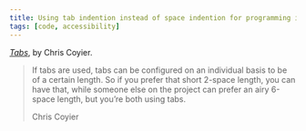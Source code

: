 ```yaml
---
title: Using tab indention instead of space indention for programming is more accessible
tags: [code, accessibility]
---
```

[<cite>Tabs</cite>](https://chriscoyier.net/2022/12/13/tabs/), by Chris Coyier.

> If tabs are used, tabs can be configured on an individual basis to be of a certain length. So if you prefer that short 2-space length, you can have that, while someone else on the project can prefer an airy 6-space length, but you’re both using tabs.
> <footer>Chris Coyier</footer>
